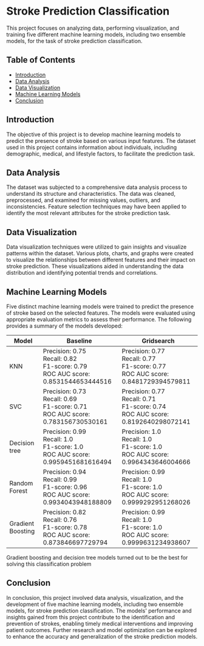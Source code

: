 # Stroke Prediction Classification

This project focuses on analyzing data, performing visualization, and training five different machine learning models, including two ensemble models, for the task of stroke prediction classification.

## Table of Contents
- [Introduction](#introduction)
- [Data Analysis](#data-analysis)
- [Data Visualization](#data-visualization)
- [Machine Learning Models](#machine-learning-models)
- [Conclusion](#conclusion)

## Introduction

The objective of this project is to develop machine learning models to predict the presence of stroke based on various input features. The dataset used in this project contains information about individuals, including demographic, medical, and lifestyle factors, to facilitate the prediction task.

## Data Analysis

The dataset was subjected to a comprehensive data analysis process to understand its structure and characteristics. The data was cleaned, preprocessed, and examined for missing values, outliers, and inconsistencies. Feature selection techniques may have been applied to identify the most relevant attributes for the stroke prediction task.

## Data Visualization

Data visualization techniques were utilized to gain insights and visualize patterns within the dataset. Various plots, charts, and graphs were created to visualize the relationships between different features and their impact on stroke prediction. These visualizations aided in understanding the data distribution and identifying potential trends and correlations.

## Machine Learning Models

Five distinct machine learning models were trained to predict the presence of stroke based on the selected features. The models were evaluated using appropriate evaluation metrics to assess their performance. The following provides a summary of the models developed:

|Model|Baseline|Gridsearch|
|-|-|-|
|KNN|Precision: 0.75<br> Recall: 0.82<br> F1-score: 0.79<br> ROC AUC score: 0.8531544653444516 |Precision: 0.77<br> Recall: 0.77<br> F1-score: 0.77<br> ROC AUC score: 0.8481729394579811|
|SVC|Precision: 0.73<br> Recall: 0.69<br> F1-score: 0.71<br> ROC AUC score: 0.783156730530161|Precision: 0.77<br> Recall: 0.71<br> F1-score: 0.74<br> ROC AUC score: 0.8192640298072141|
|Decision tree|Precision: 0.99<br> Recall: 1.0<br> F1-score: 1.0<br> ROC AUC score: 0.9959451681616494|Precision: 1.0<br> Recall: 1.0<br> F1-score: 1.0<br> ROC AUC score: 0.9964343646004666|
|Random Forest|Precision: 0.94<br> Recall: 0.99<br> F1-score: 0.96<br> ROC AUC score: 0.9934043948188809|Precision: 0.99<br> Recall: 1.0<br> F1-score: 1.0<br> ROC AUC score: 0.9999292951268026|
|Gradient Boosting|Precision: 0.82<br> Recall: 0.76<br> F1-score: 0.78<br> ROC AUC score: 0.873846697729794|Precision: 0.99<br> Recall: 1.0<br> F1-score: 1.0<br> ROC AUC score: 0.9999631234938607|

Gradient boosting and decision tree models turned out to be the best for solving this classification problem

## Conclusion

In conclusion, this project involved data analysis, visualization, and the development of five machine learning models, including two ensemble models, for stroke prediction classification. The models' performance and insights gained from this project contribute to the identification and prevention of strokes, enabling timely medical interventions and improving patient outcomes. Further research and model optimization can be explored to enhance the accuracy and generalization of the stroke prediction models.
